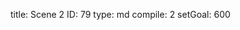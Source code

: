 title:          Scene 2
ID:             79
type:           md
compile:        2
setGoal:        600


